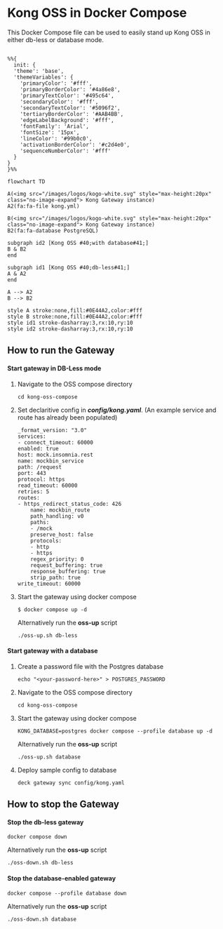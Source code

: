 # Kong OSS in Docker Compose

This Docker Compose file can be used to easily stand up Kong OSS in either db-less or database mode. 

```mermaid

%%{
  init: {
  'theme': 'base',
  'themeVariables': {
    'primaryColor': '#fff',
    'primaryBorderColor': '#4a86e8',
    'primaryTextColor': '#495c64',
    'secondaryColor': '#fff',
    'secondaryTextColor': '#5096f2',
    'tertiaryBorderColor': '#AAB4BB',
    'edgeLabelBackground': '#fff',
    'fontFamily': 'Arial',
    'fontSize': '15px',
    'lineColor': '#99b0c0',
    'activationBorderColor': '#c2d4e0',
    'sequenceNumberColor': '#fff'
  }
}
}%%

flowchart TD

A(<img src="/images/logos/kogo-white.svg" style="max-height:20px" class="no-image-expand"> Kong Gateway instance)
A2(fa:fa-file kong.yml)

B(<img src="/images/logos/kogo-white.svg" style="max-height:20px" class="no-image-expand"> Kong Gateway instance)
B2(fa:fa-database PostgreSQL)

subgraph id2 [Kong OSS #40;with database#41;]
B & B2
end

subgraph id1 [Kong OSS #40;db-less#41;]
A & A2
end

A --> A2
B --> B2

style A stroke:none,fill:#0E44A2,color:#fff
style B stroke:none,fill:#0E44A2,color:#fff
style id1 stroke-dasharray:3,rx:10,ry:10
style id2 stroke-dasharray:3,rx:10,ry:10

```
## How to run the Gateway

#### Start gateway in DB-Less mode

1. Navigate to the OSS compose directory

    ```
    cd kong-oss-compose
    ```

2. Set declaritive config in ***config/kong.yaml***. (An example service and route has already been populated)

    ```
    _format_version: "3.0"
    services:
    - connect_timeout: 60000
    enabled: true
    host: mock.insomnia.rest
    name: mockbin_service
    path: /request
    port: 443
    protocol: https
    read_timeout: 60000
    retries: 5
    routes:
    - https_redirect_status_code: 426
        name: mockbin_route
        path_handling: v0
        paths:
        - /mock
        preserve_host: false
        protocols:
        - http
        - https
        regex_priority: 0
        request_buffering: true
        response_buffering: true
        strip_path: true
    write_timeout: 60000

    ```

3. Start the gateway using docker compose

    ```shell
    $ docker compose up -d
    ```

    Alternatively run the **oss-up** script

    ```
    ./oss-up.sh db-less
    ```

#### Start gateway with a database

1. Create a password file with the Postgres database

    ```
    echo "<your-password-here>" > POSTGRES_PASSWORD
    ```

1. Navigate to the OSS compose directory

    ```
    cd kong-oss-compose
    ```
2. Start the gateway using docker compose

    ```shell
    KONG_DATABASE=postgres docker compose --profile database up -d
    ```

    Alternatively run the **oss-up** script

    ```shell
    ./oss-up.sh database
    ```

3. Deploy sample config to database

    ```shell
    deck gateway sync config/kong.yaml
    ```

## How to stop the Gateway

#### Stop the db-less gateway
```shell
docker compose down
```

Alternatively run the **oss-up** script

```shell
./oss-down.sh db-less
```
#### Stop the database-enabled gateway
```shell
docker compose --profile database down 
```

Alternatively run the **oss-up** script

```shell
./oss-down.sh database
```